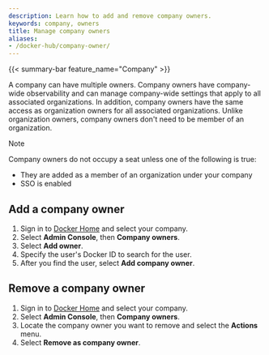 ```yaml
---
description: Learn how to add and remove company owners.
keywords: company, owners
title: Manage company owners
aliases:
- /docker-hub/company-owner/
---
```


{{< summary-bar feature_name="Company" >}}

A company can have multiple owners. Company owners have company-wide
observability and can manage company-wide settings that apply to all associated
organizations. In addition, company owners have the same access as organization
owners for all associated organizations. Unlike organization owners, company
owners don't need to be member of an organization.

> [!NOTE]
>
> Company owners do not occupy a seat unless one of the following is true:
>
>   - They are added as a member of an organization under your company
>   - SSO is enabled

## Add a company owner

1. Sign in to [Docker Home](https://app.docker.com) and select your company.
1. Select **Admin Console**, then **Company owners**.
1. Select **Add owner**.
1. Specify the user's Docker ID to search for the user.
1. After you find the user, select **Add company owner**.

## Remove a company owner

1. Sign in to [Docker Home](https://app.docker.com) and select your company.
1. Select **Admin Console**, then **Company owners**.
1. Locate the company owner you want to remove and select the **Actions** menu.
1. Select **Remove as company owner**.

